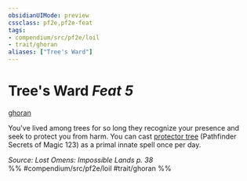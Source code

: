 ```yaml
---
obsidianUIMode: preview
cssclass: pf2e,pf2e-feat
tags:
- compendium/src/pf2e/loil
- trait/ghoran
aliases: ["Tree's Ward"]
---
```

# Tree's Ward  *Feat 5*  
[ghoran](../../Rules/traits/ghoran-loil.md)  


You've lived among trees for so long they recognize your presence and seek to protect you from harm. You can cast [protector tree](../spells/protector-tree-som.md) (Pathfinder Secrets of Magic 123) as a primal innate spell once per day.

*Source: Lost Omens: Impossible Lands p. 38*  
%% #compendium/src/pf2e/loil #trait/ghoran %%